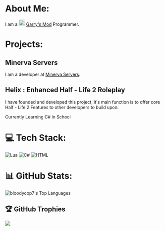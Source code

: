 # About Me:
I am a <img src="https://files.facepunch.com/garry/822e60dc-c931-43e4-800f-cbe010b3d4cc.png" width="20px"/> [Garry's Mod](https://store.steampowered.com/app/4000/Garrys_Mod/) Programmer.
# Projects:
## Minerva Servers
I am a developer at [Minerva Servers](https://discord.gg/PayC7BpwQE).
## Helix : Enhanced Half - Life 2 Roleplay
I have founded and developed this project, it's main function is to offer core Half - Life 2 Features to other developers to build upon.

Currently Learning C# in School

# 💻 Tech Stack:
![Lua](https://img.shields.io/badge/lua-%232C2D72.svg?style=for-the-badge&logo=lua&logoColor=white)
![C#](https://img.shields.io/badge/csharp-%232C2D72.svg?style=for-the-badge&logo=csharp&logoColor=orange)
![HTML](https://img.shields.io/badge/html-%232C2D72.svg?style=for-the-badge&logo=html&logoColor=orange)
# 📊 GitHub Stats:
![bloodycop7's Top Languages](https://github-readme-stats.vercel.app/api/top-langs/?username=bloodycop7&theme=vue-dark&show_icons=true&hide_border=true&layout=compact)

## 🏆 GitHub Trophies
![](https://github-profile-trophy.vercel.app/?username=bloodycop7&theme=github_dark_dimmed&no-frame=false&no-bg=false&margin-w=4)
